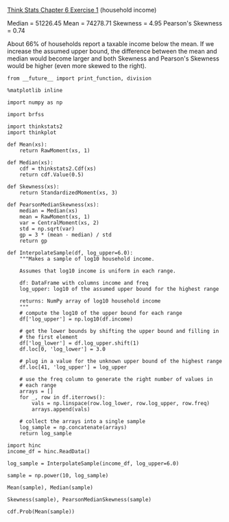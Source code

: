 [Think Stats Chapter 6 Exercise 1](http://greenteapress.com/thinkstats2/html/thinkstats2007.html#toc60) (household income)

Median = 51226.45
Mean = 74278.71
Skewness = 4.95
Pearson's Skewness = 0.74

About 66% of households report a taxable income below the mean. If we increase the assumed upper bound, the difference between the mean and median would become larger and both Skewness and Pearson's Skewness would be higher (even more skewed to the right).

```
from __future__ import print_function, division

%matplotlib inline

import numpy as np

import brfss

import thinkstats2
import thinkplot

def Mean(xs):
    return RawMoment(xs, 1)

def Median(xs):
    cdf = thinkstats2.Cdf(xs)
    return cdf.Value(0.5)
    
def Skewness(xs):
    return StandardizedMoment(xs, 3)
    
def PearsonMedianSkewness(xs):
    median = Median(xs)
    mean = RawMoment(xs, 1)
    var = CentralMoment(xs, 2)
    std = np.sqrt(var)
    gp = 3 * (mean - median) / std
    return gp
    
def InterpolateSample(df, log_upper=6.0):
    """Makes a sample of log10 household income.

    Assumes that log10 income is uniform in each range.

    df: DataFrame with columns income and freq
    log_upper: log10 of the assumed upper bound for the highest range

    returns: NumPy array of log10 household income
    """
    # compute the log10 of the upper bound for each range
    df['log_upper'] = np.log10(df.income)

    # get the lower bounds by shifting the upper bound and filling in
    # the first element
    df['log_lower'] = df.log_upper.shift(1)
    df.loc[0, 'log_lower'] = 3.0

    # plug in a value for the unknown upper bound of the highest range
    df.loc[41, 'log_upper'] = log_upper
    
    # use the freq column to generate the right number of values in
    # each range
    arrays = []
    for _, row in df.iterrows():
        vals = np.linspace(row.log_lower, row.log_upper, row.freq)
        arrays.append(vals)

    # collect the arrays into a single sample
    log_sample = np.concatenate(arrays)
    return log_sample
    
import hinc
income_df = hinc.ReadData()

log_sample = InterpolateSample(income_df, log_upper=6.0)

sample = np.power(10, log_sample)

Mean(sample), Median(sample)

Skewness(sample), PearsonMedianSkewness(sample)

cdf.Prob(Mean(sample))
```

